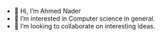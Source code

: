 - 👋 Hi, I’m Ahmed Nader
- 👀 I’m interested in Computer science in general.
- 💞️ I’m looking to collaborate on interesting ideas.

<!---
AhmedNader42/AhmedNader42 is a ✨ special ✨ repository because its `README.md` (this file) appears on your GitHub profile.
You can click the Preview link to take a look at your changes.
--->
